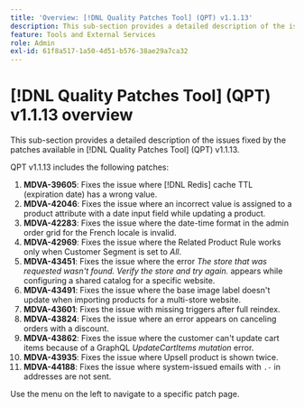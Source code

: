 ```yaml
---
title: 'Overview: [!DNL Quality Patches Tool] (QPT) v1.1.13'
description: This sub-section provides a detailed description of the issues fixed by the patches available in [!DNL Quality Patches Tool] (QPT) v1.1.13.
feature: Tools and External Services
role: Admin
exl-id: 61f8a517-1a50-4d51-b576-38ae29a7ca32
---
```

# [!DNL Quality Patches Tool] (QPT) v1.1.13 overview

This sub-section provides a detailed description of the issues fixed by the patches available in [!DNL Quality Patches Tool] (QPT) v1.1.13.

QPT v1.1.13 includes the following patches:

1. **MDVA-39605**: Fixes the issue where [!DNL Redis] cache TTL (expiration date) has a wrong value.
1. **MDVA-42046**: Fixes the issue where an incorrect value is assigned to a product attribute with a date input field while updating a product.
1. **MDVA-42283**: Fixes the issue where the date-time format in the admin order grid for the French locale is invalid.
1. **MDVA-42969**: Fixes the issue where the Related Product Rule works only when Customer Segment is set to *All*.
1. **MDVA-43451**: Fixes the issue where the error *The store that was requested wasn't found. Verify the store and try again.* appears while configuring a shared catalog for a specific website.
1. **MDVA-43491**: Fixes the issue where the base image label doesn't update when importing products for a multi-store website.
1. **MDVA-43601**: Fixes the issue with missing triggers after full reindex.
1. **MDVA-43824**: Fixes the issue where an error appears on canceling orders with a discount.
1. **MDVA-43862**: Fixes the issue where the customer can't update cart items because of a GraphQL *UpdateCartItems mutation* error.
1. **MDVA-43935**: Fixes the issue where Upsell product is shown twice.
1. **MDVA-44188**: Fixes the issue where system-issued emails with `.-` in addresses are not sent.

Use the menu on the left to navigate to a specific patch page.
